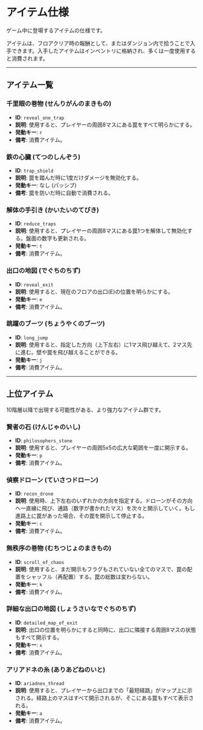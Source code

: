 # アイテム仕様

ゲーム中に登場するアイテムの仕様です。

アイテムは、フロアクリア時の報酬として、またはダンジョン内で拾うことで入手できます。入手したアイテムはインベントリに格納され、多くは一度使用すると消費されます。

---

## アイテム一覧

### 千里眼の巻物 (せんりがんのまきもの)

- **ID**: `reveal_one_trap`
- **説明**: 使用すると、プレイヤーの周囲8マスにある罠をすべて明らかにする。
- **発動キー**: `r`
- **備考**: 消費アイテム。

### 鉄の心臓 (てつのしんぞう)

- **ID**: `trap_shield`
- **説明**: 罠を踏んだ時に1度だけダメージを無効化する。
- **発動キー**: なし (パッシブ)
- **備考**: 罠を防いだ時に自動で消費される。

### 解体の手引き (かいたいのてびき)

- **ID**: `reduce_traps`
- **説明**:
  使用すると、プレイヤーの周囲8マスにある罠1つを解体して無効化する。盤面の数字も更新される。
- **発動キー**: `t`
- **備考**: 消費アイテム。

### 出口の地図 (でぐちのちず)

- **ID**: `reveal_exit`
- **説明**: 使用すると、現在のフロアの出口(E)の位置を明らかにする。
- **発動キー**: `e`
- **備考**: 消費アイテム。

### 跳躍のブーツ (ちょうやくのブーツ)

- **ID**: `long_jump`
- **説明**:
  使用すると、指定した方向（上下左右）に1マス飛び越えて、2マス先に進む。壁や罠を飛び越えることができる。
- **発動キー**: `j`
- **備考**: 消費アイテム。

---

## 上位アイテム

10階層以降で出現する可能性がある、より強力なアイテム群です。

### 賢者の石 (けんじゃのいし)

- **ID**: `philosophers_stone`
- **説明**: 使用すると、プレイヤーの周囲5x5の広大な範囲を一度に開示する。
- **発動キー**: `p`
- **備考**: 消費アイテム。

### 偵察ドローン (ていさつドローン)

- **ID**: `recon_drone`
- **説明**:
  使用時、上下左右のいずれかの方向を指定する。ドローンがその方向へ一直線に飛び、通路（数字が書かれたマス）を次々と開示していく。もし進路上に罠があった場合、その罠を開示して停止する。
- **発動キー**: `c`
- **備考**: 消費アイテム。

### 無秩序の巻物 (むちつじょのまきもの)

- **ID**: `scroll_of_chaos`
- **説明**:
  使用すると、まだ開示もフラグもされていない全てのマスで、罠の配置をシャッフル（再配置）する。罠の総数は変わらない。
- **発動キー**: `k`
- **備考**: 消費アイテム。

### 詳細な出口の地図 (しょうさいなでぐちのちず)

- **ID**: `detailed_map_of_exit`
- **説明**:
  出口の位置を明らかにすると同時に、出口に隣接する周囲8マスの状態もすべて開示する。
- **発動キー**: `x`
- **備考**: 消費アイテム。

### アリアドネの糸 (ありあどねのいと)

- **ID**: `ariadnes_thread`
- **説明**:
  使用すると、プレイヤーから出口までの「最短経路」がマップ上に示される。経路上のマスはすべて開示されるが、そこにある罠もすべて表示される。
- **発動キー**: `a`
- **備考**: 消費アイテム。
